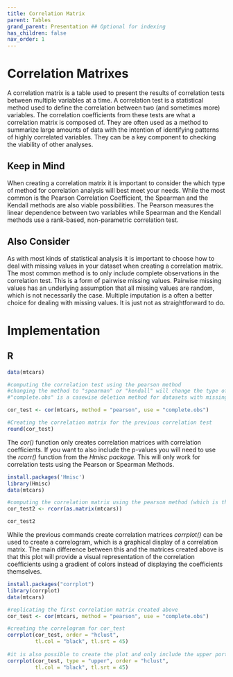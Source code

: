 ```yaml
---
title: Correlation Matrix
parent: Tables
grand_parent: Presentation ## Optional for indexing
has_children: false
nav_order: 1
---
```


# Correlation Matrixes 

A correlation matrix is a table used to present the results of correlation tests between multiple variables at a time. A correlation test is a statistical method used to define the correlation between two (and sometimes more) variables. The correlation coefficients from these tests are what a correlation matrix is composed of. They are often used as a method to summarize large amounts of data with the intention of identifying patterns of highly correlated variables. They can be a key component to checking the viability of other analyses.

## Keep in Mind

When creating a correlation matrix it is important to consider the which type of method for correlation analysis will best meet your needs. While the most common is the Pearson Correlation Coefficient, the Spearman and the Kendall methods are also viable possibilities. The Pearson measures the linear dependence between two variables while Spearman and the Kendall methods use a rank-based, non-parametric correlation test. 

## Also Consider

As with most kinds of statistical analysis it is important to choose how to deal with missing values in your dataset when creating a correlation matrix. The most common method is to only include complete observations in the correlation test. This is a form of pairwise missing values. Pairwise missing values has an underlying assumption that all missing values are random, which is not necessarily the case. Multiple imputation is a often a better choice for dealing with missing values. It is just not as straightforward to do. 

# Implementation

## R 

```r
data(mtcars)

#computing the correlation test using the pearson method
#changing the method to "spearman" or "kendall" will change the type of correlation test used
#"complete.obs" is a casewise deletion method for datasets with missing values

cor_test <- cor(mtcars, method = "pearson", use = "complete.obs")

#Creating the correlation matrix for the previous correlation test
round(cor_test)
```

The *cor()* function only creates correlation matrices with correlation coefficients. If you want to also include the p-values you will need to use the *rcorr()* function from the *Hmisc package.* This will only work for correlation tests using the Pearson or Spearman Methods.

```r
install.packages('Hmisc')
library(Hmisc)
data(mtcars)

#computing the correlation matrix using the pearson method (which is the default for rcorr())
cor_test2 <- rcorr(as.matrix(mtcars))

cor_test2
```

While the previous commands create correlation matrices *corrplot()* can be used to create a correlogram, which is a graphical display of a correlation matrix. The main difference between this and the matrices created above is that this plot will provide a visual representation of the correlation coefficients using a gradient of colors instead of displaying the coefficients themselves.

```r
install.packages("corrplot")
library(corrplot)
data(mtcars)

#replicating the first correlation matrix created above
cor_test <- cor(mtcars, method = "pearson", use = "complete.obs")

#creating the correlogram for cor_test
corrplot(cor_test, order = "hclust", 
         tl.col = "black", tl.srt = 45)
         
#it is also possible to create the plot and only include the upper portion 
corrplot(cor_test, type = "upper", order = "hclust", 
         tl.col = "black", tl.srt = 45)
```

